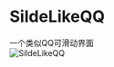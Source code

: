# SildeLikeQQ
一个类似QQ可滑动界面<br/>
![SildeLikeQQ](http://7xl1d6.com1.z0.glb.clouddn.com/Snip20150821_SildeLikeQQ.gif)

